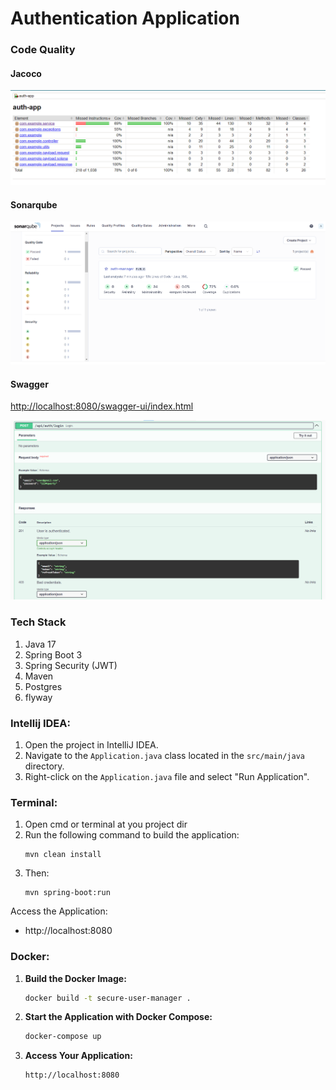 # Authentication Application

### Code Quality

#### Jacoco
![jacoco.png](src/main/resources/static/img/jacoco.png)

#### Sonarqube
![sonar.png](src/main/resources/static/img/sonar.png)

#### Swagger
[http://localhost:8080/swagger-ui/index.html](http://localhost:8080/swagger-ui/index.html)

![swagger-2.png](src/main/resources/static/img/swagger-2.png)


### Tech Stack
1. Java 17
2. Spring Boot 3
3. Spring Security (JWT)
4. Maven
5. Postgres
6. flyway


### Intellij IDEA:

1. Open the project in IntelliJ IDEA.
2. Navigate to the `Application.java` class located in the `src/main/java` directory.
3. Right-click on the `Application.java` file and select "Run Application".

### Terminal:

1. Open cmd or terminal at you project dir
2. Run the following command to build the application:
   ```
   mvn clean install
   ```
3. Then:
   ```
   mvn spring-boot:run
   ```

Access the Application:
- http://localhost:8080

### Docker:

1. **Build the Docker Image:**
  
   ```bash
   docker build -t secure-user-manager .
   ```

2. **Start the Application with Docker Compose:**
   
   ```bash
   docker-compose up
   ```

3. **Access Your Application:**
   ```
   http://localhost:8080
   ```


